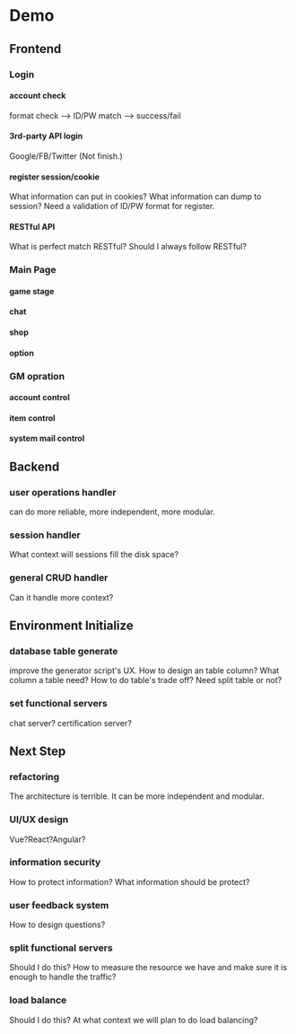 # Demo
## Frontend
### Login
#### account check
format check --> ID/PW match --> success/fail
#### 3rd-party API login
Google/FB/Twitter (Not finish.)
#### register session/cookie
What information can put in cookies?
What information can dump to session?
Need a validation of ID/PW format for register.
#### RESTful API
What is perfect match RESTful? 
Should I always follow RESTful?
### Main Page 
#### game stage
#### chat
#### shop
#### option
### GM opration
#### account control
#### item control
#### system mail control
#### 
## Backend
### user operations handler
can do more reliable, more independent, more modular.
### session handler
What context will sessions fill the disk space?
### general CRUD handler
Can it handle more context?
## Environment Initialize
### database table generate
improve the generator script's UX.
How to design an table column? 
What column a table need?
How to do table's trade off?
Need split table or not?
### set functional servers
chat server?
certification server?
## Next Step
### refactoring
The architecture is terrible. It can be more independent and modular.
### UI/UX design
Vue?React?Angular?
### information security
How to protect information?
What information should be protect?
### user feedback system
How to design questions?
### split functional servers
Should I do this? 
How to measure the resource we have and make sure it is enough to handle the traffic?
### load balance
Should I do this? 
At what context we will plan to do load balancing?



